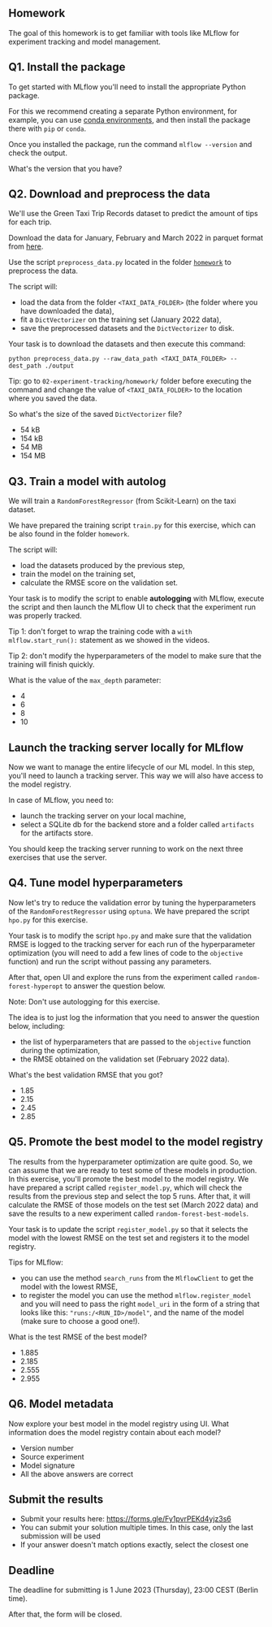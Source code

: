 ## Homework

The goal of this homework is to get familiar with tools like MLflow for experiment tracking and
model management.

## Q1. Install the package

To get started with MLflow you'll need to install the appropriate Python package.

For this we recommend creating a separate Python environment, for example, you can use [conda environments](https://docs.conda.io/projects/conda/en/latest/user-guide/getting-started.html#managing-envs),
and then install the package there with `pip` or `conda`.

Once you installed the package, run the command `mlflow --version` and check the output.

What's the version that you have?

## Q2. Download and preprocess the data

We'll use the Green Taxi Trip Records dataset to predict the amount of tips for each trip.

Download the data for January, February and March 2022 in parquet format from [here](https://www1.nyc.gov/site/tlc/about/tlc-trip-record-data.page).

Use the script `preprocess_data.py` located in the folder [`homework`](homework) to preprocess the data.

The script will:

- load the data from the folder `<TAXI_DATA_FOLDER>` (the folder where you have downloaded the data),
- fit a `DictVectorizer` on the training set (January 2022 data),
- save the preprocessed datasets and the `DictVectorizer` to disk.

Your task is to download the datasets and then execute this command:

```
python preprocess_data.py --raw_data_path <TAXI_DATA_FOLDER> --dest_path ./output
```

Tip: go to `02-experiment-tracking/homework/` folder before executing the command and change the value of `<TAXI_DATA_FOLDER>` to the location where you saved the data.

So what's the size of the saved `DictVectorizer` file?

- 54 kB
- 154 kB
- 54 MB
- 154 MB

## Q3. Train a model with autolog

We will train a `RandomForestRegressor` (from Scikit-Learn) on the taxi dataset.

We have prepared the training script `train.py` for this exercise, which can be also found in the folder `homework`.

The script will:

- load the datasets produced by the previous step,
- train the model on the training set,
- calculate the RMSE score on the validation set.

Your task is to modify the script to enable **autologging** with MLflow, execute the script and then launch the MLflow UI to check that the experiment run was properly tracked.

Tip 1: don't forget to wrap the training code with a `with mlflow.start_run():` statement as we showed in the videos.

Tip 2: don't modify the hyperparameters of the model to make sure that the training will finish quickly.

What is the value of the `max_depth` parameter:

- 4
- 6
- 8
- 10

## Launch the tracking server locally for MLflow

Now we want to manage the entire lifecycle of our ML model. In this step, you'll need to launch a tracking server. This way we will also have access to the model registry.

In case of MLflow, you need to:

- launch the tracking server on your local machine,
- select a SQLite db for the backend store and a folder called `artifacts` for the artifacts store.

You should keep the tracking server running to work on the next three exercises that use the server.

## Q4. Tune model hyperparameters

Now let's try to reduce the validation error by tuning the hyperparameters of the `RandomForestRegressor` using `optuna`.
We have prepared the script `hpo.py` for this exercise.

Your task is to modify the script `hpo.py` and make sure that the validation RMSE is logged to the tracking server for each run of the hyperparameter optimization (you will need to add a few lines of code to the `objective` function) and run the script without passing any parameters.

After that, open UI and explore the runs from the experiment called `random-forest-hyperopt` to answer the question below.

Note: Don't use autologging for this exercise.

The idea is to just log the information that you need to answer the question below, including:

- the list of hyperparameters that are passed to the `objective` function during the optimization,
- the RMSE obtained on the validation set (February 2022 data).

What's the best validation RMSE that you got?

- 1.85
- 2.15
- 2.45
- 2.85

## Q5. Promote the best model to the model registry

The results from the hyperparameter optimization are quite good. So, we can assume that we are ready to test some of these models in production.
In this exercise, you'll promote the best model to the model registry. We have prepared a script called `register_model.py`, which will check the results from the previous step and select the top 5 runs.
After that, it will calculate the RMSE of those models on the test set (March 2022 data) and save the results to a new experiment called `random-forest-best-models`.

Your task is to update the script `register_model.py` so that it selects the model with the lowest RMSE on the test set and registers it to the model registry.

Tips for MLflow:

- you can use the method `search_runs` from the `MlflowClient` to get the model with the lowest RMSE,
- to register the model you can use the method `mlflow.register_model` and you will need to pass the right `model_uri` in the form of a string that looks like this: `"runs:/<RUN_ID>/model"`, and the name of the model (make sure to choose a good one!).

What is the test RMSE of the best model?

- 1.885
- 2.185
- 2.555
- 2.955

## Q6. Model metadata

Now explore your best model in the model registry using UI. What information does the model registry contain about each model?

- Version number
- Source experiment
- Model signature
- All the above answers are correct

## Submit the results

- Submit your results here: https://forms.gle/Fy1pvrPEKd4yjz3s6
- You can submit your solution multiple times. In this case, only the last submission will be used
- If your answer doesn't match options exactly, select the closest one

## Deadline

The deadline for submitting is 1 June 2023 (Thursday), 23:00 CEST (Berlin time).

After that, the form will be closed.
